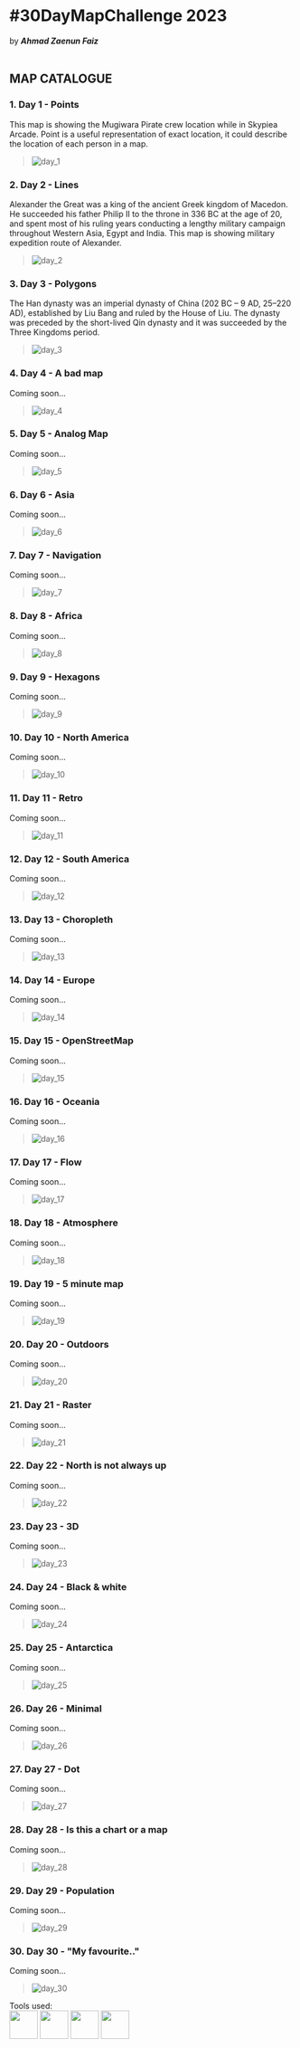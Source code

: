# #30DayMapChallenge 2023
by **_Ahmad Zaenun Faiz_** <br><br>

## MAP CATALOGUE <br>
###  <b>1. Day 1 - Points</b>
This map is showing the Mugiwara Pirate crew location while in Skypiea Arcade. Point is a useful representation of exact location, it could describe the location of each person in a map.
> ![day_1](./1_day1-points/Skypiea.png)

### <b>2. Day 2 - Lines</b>
Alexander the Great was a king of the ancient Greek kingdom of Macedon. He succeeded his father Philip II to the throne in 336 BC at the age of 20, and spent most of his ruling years conducting a lengthy military campaign throughout Western Asia, Egypt and India. This map is showing military expedition route of Alexander.
> ![day_2](./2_day2-lines/Alexander.png)

### <b>3. Day 3 - Polygons</b>
The Han dynasty was an imperial dynasty of China (202 BC – 9 AD, 25–220 AD), established by Liu Bang and ruled by the House of Liu. The dynasty was preceded by the short-lived Qin dynasty and it was succeeded by the Three Kingdoms period.
> ![day_3](./3_day3-polygons/Han.png)

### <b>4. Day 4 - A bad map</b>
Coming soon...
> ![day_4](./)

### <b>5. Day 5 - Analog Map</b>
Coming soon...
> ![day_5](./)

### <b>6. Day 6 - Asia</b>
Coming soon...
> ![day_6](./)

### <b>7. Day 7 - Navigation</b>
Coming soon...
> ![day_7](./)

### <b>8. Day 8 - Africa</b>
Coming soon...
> ![day_8](./)

### <b>9. Day 9 - Hexagons</b>
Coming soon...
> ![day_9](./)

### <b>10. Day 10 - North America</b>
Coming soon...
> ![day_10](./)

### <b>11. Day 11 - Retro</b>
Coming soon...
> ![day_11](./)

### <b>12. Day 12 - South America</b>
Coming soon...
> ![day_12](./)

### <b>13. Day 13 - Choropleth</b>
Coming soon...
> ![day_13](./)

### <b>14. Day 14 - Europe</b>
Coming soon...
> ![day_14](./)

### <b>15. Day 15 - OpenStreetMap</b>
Coming soon...
> ![day_15](./)

### <b>16. Day 16 - Oceania</b>
Coming soon...
> ![day_16](./)

### <b>17. Day 17 - Flow</b>
Coming soon...
> ![day_17](./)

### <b>18. Day 18 - Atmosphere</b>
Coming soon...
> ![day_18](./)

### <b>19. Day 19 - 5 minute map</b>
Coming soon...
> ![day_19](./)

### <b>20. Day 20 - Outdoors</b>
Coming soon...
> ![day_20](./)

### <b>21. Day 21 - Raster</b>
Coming soon...
> ![day_21](./)

### <b>22. Day 22 - North is not always up</b>
Coming soon...
> ![day_22](./)

### <b>23. Day 23 - 3D</b>
Coming soon...
> ![day_23](./)

### <b>24. Day 24 - Black & white</b>
Coming soon...
> ![day_24](./)

### <b>25. Day 25 - Antarctica</b>
Coming soon...
> ![day_25](./)

### <b>26. Day 26 - Minimal</b>
Coming soon...
> ![day_26](./)

### <b>27. Day 27 - Dot</b>
Coming soon...
> ![day_27](./)

### <b>28. Day 28 - Is this a chart or a map</b>
Coming soon...
> ![day_28](./)

### <b>29. Day 29 - Population</b>
Coming soon...
> ![day_29](./)

### <b>30. Day 30 - "My favourite.."</b>
Coming soon...
> ![day_30](./)

Tools used:<br>
<a href='https://qgis.org/en/site/'><img src='../miscellaneous/qgis-logo.png' style='height:50px'></a>
<a href='https://earthengine.google.com/'><img src='../miscellaneous/earthengine_logo.png' style='height:50px'></a>
<a href='https://geopandas.org/en/stable/'><img src='../miscellaneous/geopandas_logo.png' style='height:50px'></a>
<a href='https://matplotlib.org/'><img src='../miscellaneous/logo_matplotlib.png' style='height:50px'></a>
